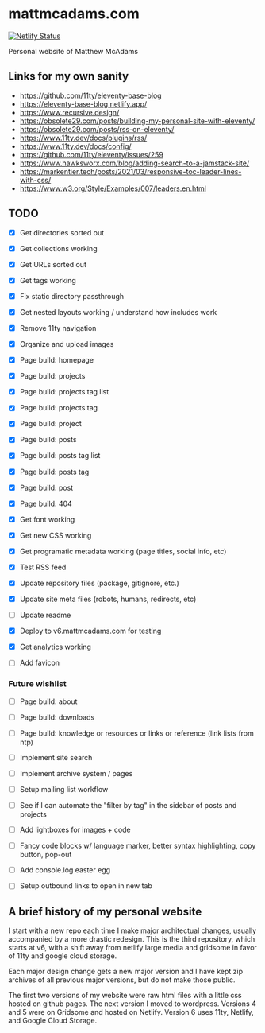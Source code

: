 # mattmcadams.com

[![Netlify Status](https://api.netlify.com/api/v1/badges/bcba8992-8a26-4144-9365-1377709d6420/deploy-status)](https://app.netlify.com/sites/mattmcadams/deploys)

Personal website of Matthew McAdams

## Links for my own sanity

- https://github.com/11ty/eleventy-base-blog
- https://eleventy-base-blog.netlify.app/
- https://www.recursive.design/
- https://obsolete29.com/posts/building-my-personal-site-with-eleventy/
- https://obsolete29.com/posts/rss-on-eleventy/
- https://www.11ty.dev/docs/plugins/rss/
- https://www.11ty.dev/docs/config/
- https://github.com/11ty/eleventy/issues/259
- https://www.hawksworx.com/blog/adding-search-to-a-jamstack-site/
- https://markentier.tech/posts/2021/03/responsive-toc-leader-lines-with-css/
- https://www.w3.org/Style/Examples/007/leaders.en.html

## TODO

- [x] Get directories sorted out
- [x] Get collections working
- [x] Get URLs sorted out
- [x] Get tags working

- [x] Fix static directory passthrough
- [x] Get nested layouts working / understand how includes work
- [x] Remove 11ty navigation

- [x] Organize and upload images

- [x] Page build: homepage
- [x] Page build: projects
- [x] Page build: projects tag list
- [x] Page build: projects tag
- [x] Page build: project
- [x] Page build: posts
- [x] Page build: posts tag list
- [x] Page build: posts tag
- [x] Page build: post
- [x] Page build: 404

- [x] Get font working
- [x] Get new CSS working
- [x] Get programatic metadata working (page titles, social info, etc)
- [x] Test RSS feed
- [x] Update repository files (package, gitignore, etc.)
- [x] Update site meta files (robots, humans, redirects, etc)
- [ ] Update readme
- [x] Deploy to v6.mattmcadams.com for testing
- [x] Get analytics working
- [ ] Add favicon

### Future wishlist

- [ ] Page build: about
- [ ] Page build: downloads
- [ ] Page build: knowledge or resources or links or reference (link lists from ntp)

- [ ] Implement site search
- [ ] Implement archive system / pages
- [ ] Setup mailing list workflow
- [ ] See if I can automate the "filter by tag" in the sidebar of posts and projects
- [ ] Add lightboxes for images + code
- [ ] Fancy code blocks w/ language marker, better syntax highlighting, copy button, pop-out
- [ ] Add console.log easter egg
- [ ] Setup outbound links to open in new tab

## A brief history of my personal website

I start with a new repo each time I make major architectual changes, usually accompanied by a more drastic redesign. This is the third repository, which starts at v6, with a shift away from netlify large media and gridsome in favor of 11ty and google cloud storage.

Each major design change gets a new major version and I have kept zip archives of all previous major versions, but do not make those public.

The first two versions of my website were raw html files with a little css hosted on github pages. The next version I moved to wordpress. Versions 4 and 5 were on Gridsome and hosted on Netlify. Version 6 uses 11ty, Netlify, and Google Cloud Storage.
